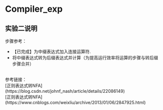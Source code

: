 # Compiler_exp
## 实验二说明
步骤参考：
- 【已完成】为中缀表达式加入连接运算符.
- 将中缀表达式转为后缀表达式并计算（为提高运行效率将运算的步骤与转后缀步骤合并）
</br>
参考链接：
</br>
[正则表达式转NFA](https://blog.csdn.net/johnf_nash/article/details/22086149)
</br>
[正则表达式转NFA](https://www.cnblogs.com/weixliu/archive/2013/01/06/2847925.html)
